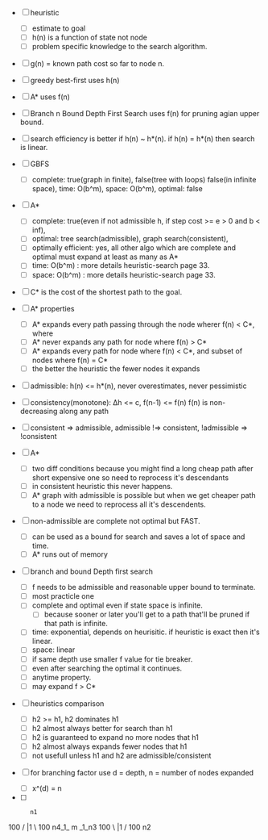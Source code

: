 - [ ] heuristic
    - [ ] estimate to goal
    - [ ] h(n) is a function of state not node
    - [ ] problem specific knowledge to the search algorithm.

- [ ] g(n) = known path cost so far to node n.
- [ ] greedy best-first uses h(n)
- [ ] A* uses f(n)
- [ ] Branch n Bound Depth First Search uses f(n) for pruning agian upper bound.

- [ ] search efficiency is better if h(n) ~ h*(n). if h(n) = h*(n) then search is linear.

- [ ] GBFS
    - [ ] complete: true(graph in finite), false(tree with loops) false(in infinite space), time: O(b^m), space: O(b^m), optimal: false

- [ ] A*
    - [ ] complete: true(even if not admissible h, if step cost >= e > 0 and b < inf),
    - [ ] optimal: tree search(admissible), graph search(consistent), 
    - [ ] optimally efficient: yes, all other algo which are complete and optimal must expand at least as many as A*
    - [ ] time: O(b^m) : more details heuristic-search page 33.
    - [ ] space: O(b^m)  : more details heuristic-search page 33.

- [ ] C* is the cost of the shortest path to the goal.

- [ ] A* properties
    - [ ] A* expands every path passing through the node wherer f(n) < C*, where 
    - [ ] A* never expands any path for node where f(n) > C* 
    - [ ] A* expands every path for node where f(n) < C*, and subset of nodes where f(n) = C*
    - [ ] the better the heuristic the fewer nodes it expands

- [ ] admissible: h(n) <= h*(n), never overestimates, never pessimistic
- [ ] consistency(monotone): Δh <= c, f(n-1) <= f(n) f(n) is non-decreasing along any path

- [ ] consistent => admissible, admissible !=> consistent, !admissible => !consistent
- [ ] A*
    - [ ] two diff conditions because you might find a long cheap path after short expensive one so need to reprocess it's descendants
    - [ ] in consistent heuristic this never happens.
    - [ ] A* graph with admissible is possible but when we get cheaper path to a node we need to reprocess all it's descendents.

- [ ] non-admissible are complete not optimal but FAST.
    - [ ] can be used as a bound for search and saves a lot of space and time.
    - [ ] A* runs out of memory

- [ ] branch and bound Depth first search
    - [ ] f needs to be admissible and reasonable upper bound to terminate.
    - [ ] most practicle one
    - [ ] complete and optimal even if state space is infinite.
        - [ ] because sooner or later you'll get to a path that'll be pruned if that path is infinite.
    - [ ] time: exponential, depends on heurisitic. if heuristic is exact then it's linear.
    - [ ] space: linear
    - [ ] if same depth use smaller f value for tie breaker.
    - [ ] even after searching the optimal it continues.
    - [ ] anytime property.
    - [ ] may expand f > C*

- [ ] heuristics comparison
    - [ ] h2 >= h1, h2 dominates h1
    - [ ] h2 almost always better for search than h1
    - [ ] h2 is guaranteed to expand no more nodes that h1
    - [ ] h2 almost always expands fewer nodes that h1
    - [ ] not usefull unless  h1 and h2 are admissible/consistent

- [ ] for branching factor use d = depth, n = number of nodes expanded
    - [ ] x^(d) = n

- [ ] 

          n1
  100 /   |1  \   100
    n4_1_ m _1_n3
 100 \    |1  /  100
          n2
